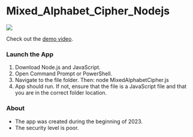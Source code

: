 # Mixed_Alphabet_Cipher_Nodejs

<img src="https://images.squarespace-cdn.com/content/v1/587b630aebbd1ab22efeeb6b/85e170e9-1eb9-463b-abb0-1261ce99e22b/Mixed+Cipher.png"/>

Check out the [demo video](https://youtu.be/zxnkn_8WB0U).

### Launch the App

1) Download Node.js and JavaScript.
2) Open Command Prompt or PowerShell.
3) Navigate to the file folder. Then: node MixedAlphabetCipher.js
4) App should run. If not, ensure that the file is a JavaScript file and that you are in the correct folder location.

### About

- The app was created during the beginning of 2023.
- The security level is poor.
